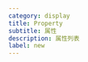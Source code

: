 ```yaml
---
category: display
title: Property
subtitle: 属性
description: 属性列表
label: new
---
```


<example name="thy-property-column-example"/>
